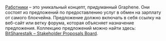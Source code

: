 [Работники](introduction/workers) – это уникальный концепт, придуманный Graphene. Они состоят из предложений по предоставлению услуг в обмен на зарплату от самого блокчейна. Предложение должно включать в себя ссылку на веб-сайт или ветку форума, которая объясняет назначение предложения. Коллекцию предложений можно найти здесь: [BitSharestalk – Stakeholder Proposals Board](https://bitsharestalk.org/index.php/board,75.0.html).